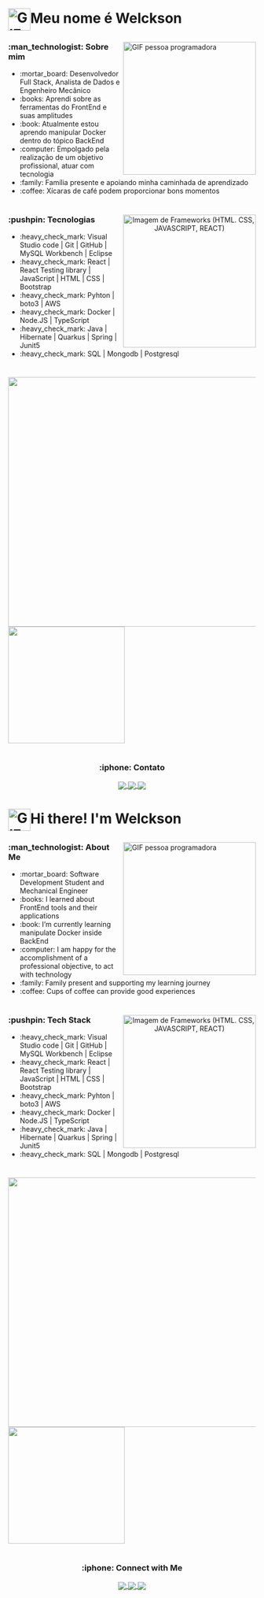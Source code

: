 <h1 align="left">
  <img align="center" height=45px src="https://media1.giphy.com/media/26xBwdIuRJiAIqHwA/giphy.gif?cid=ecf05e47jmfo8clqckfcs7u3u23kjgq2pwb9k2wpersjmy6h&rid=giphy.gif&ct=g" alt="GIF Olá">Meu nome é Welckson
</h1>

<section align="left">
  <img align="right" width=270px src="https://media4.giphy.com/media/qgQUggAC3Pfv687qPC/giphy.gif?cid=ecf05e47i555wna3lzpoicbvv0yq3pz8zv15lue1ruj0e328&rid=giphy.gif&ct=g" alt="GIF pessoa programadora">
  <h3>:man_technologist: Sobre mim</h3>
  <ul>
    <li>:mortar_board: Desenvolvedor Full Stack, Analista de Dados e Engenheiro Mecânico</li>
    <li>:books: Aprendi sobre as ferramentas do FrontEnd e suas amplitudes</li>
    <li>:book: Atualmente estou aprendo manipular Docker dentro do tópico BackEnd</li>
    <li>:computer: Empolgado pela realização de um objetivo profissional, atuar com tecnologia</li>
    <li>:family: Família presente e apoiando minha caminhada de aprendizado</li>
    <li>:coffee: Xícaras de café podem proporcionar bons momentos</li>
  </ul>
</section>

#

<section align="center">
  <img align="right"  width=270px src="https://raulgb.com/images/htmlCSSJsReactLogos.jpg" alt="Imagem de Frameworks (HTML. CSS, JAVASCRIPT, REACT)" />
  <h3 align="left">:pushpin: Tecnologias</h3>
  <ul align="left">
    <li align="left">:heavy_check_mark:  Visual Studio code | Git | GitHub | MySQL Workbench | Eclipse</li>
    <li align="left">:heavy_check_mark: React | React Testing library | JavaScript | HTML | CSS | Bootstrap</li>
    <li align="left">:heavy_check_mark: Pyhton | boto3 | AWS</li>
    <li align="left">:heavy_check_mark: Docker | Node.JS | TypeScript</li>
    <li align="left">:heavy_check_mark: Java | Hibernate | Quarkus | Spring | Junit5</li>
    <li align="left">:heavy_check_mark: SQL | Mongodb | Postgresql</li>
  </ul>
</section>

#

<section>
  <a href="https://github.com/welcksonvalentim" target="blank">
    <img width=507px src="https://github-readme-stats.vercel.app/api?username=welcksonvalentim&show_icons=true&theme=dark)">
  </a>
    <a href="https://github.com/welcksonvalentim" target="blank">
    <img width=237px src="https://github-readme-stats.vercel.app/api/top-langs/?username=welcksonvalentim&langs_count=8)">
  </a>
</section>

#

<h3 align="center">:iphone: Contato</h3>
<section align="center">
    <a href="//www.linkedin.com/in/welcksonvalentim">
      <img align="center" src="https://img.shields.io/badge/LinkedIn-0077B5?style=for-the-badge&logo=linkedin&logoColor=white">
    </a>
    <a href=mailto:wellvalentim@hotmail.com?>
      <img align="center" src="https://img.shields.io/badge/Gmail-D14836?style=for-the-badge&logo=gmail&logoColor=white">
    </a>
    <a href="hhtps://instagram.com/welcksonvalentim">
      <img align="center" src="https://img.shields.io/badge/Instagram-E4405F?style=for-the-badge&logo=instagram&logoColor=white">
    </a>
</section>

#

#
 
<h1 align="left">
  <img align="center" height=45px src="https://media1.giphy.com/media/26xBwdIuRJiAIqHwA/giphy.gif?cid=ecf05e47jmfo8clqckfcs7u3u23kjgq2pwb9k2wpersjmy6h&rid=giphy.gif&ct=g" alt="GIF Olá">Hi there! I'm Welckson
</h1>

<section align="left">
  <img align="right" width=270px src="https://media4.giphy.com/media/qgQUggAC3Pfv687qPC/giphy.gif?cid=ecf05e47i555wna3lzpoicbvv0yq3pz8zv15lue1ruj0e328&rid=giphy.gif&ct=g" alt="GIF pessoa programadora">
  <h3>:man_technologist: About Me</h3>
  <ul>
    <li>:mortar_board: Software Development Student and Mechanical Engineer</li>
    <li>:books: I learned about FrontEnd tools and their applications</li>
    <li>:book: I’m currently learning manipulate Docker inside BackEnd</li>
    <li>:computer: I am happy for the accomplishment of a professional objective, to act with technology</li>
    <li>:family: Family present and supporting my learning journey</li>
    <li>:coffee: Cups of coffee can provide good experiences</li>
  </ul>
</section>

#

<section align="center">
  <img align="right"  width=270px src="https://raulgb.com/images/htmlCSSJsReactLogos.jpg" alt="Imagem de Frameworks (HTML. CSS, JAVASCRIPT, REACT)" />
  <h3 align="left">:pushpin: Tech Stack</h3>
  <ul align="left">
    <li align="left">:heavy_check_mark:  Visual Studio code | Git | GitHub | MySQL Workbench | Eclipse</li>
    <li align="left">:heavy_check_mark: React | React Testing library | JavaScript | HTML | CSS | Bootstrap</li>
    <li align="left">:heavy_check_mark: Pyhton | boto3 | AWS</li>
    <li align="left">:heavy_check_mark: Docker | Node.JS | TypeScript</li>
    <li align="left">:heavy_check_mark: Java | Hibernate | Quarkus | Spring | Junit5</li>
    <li align="left">:heavy_check_mark: SQL | Mongodb | Postgresql</li>
  </ul>
</section>

#

<section>
  <a href="https://github.com/welcksonvalentim" target="blank">
    <img width=507px src="https://github-readme-stats.vercel.app/api?username=welcksonvalentim&show_icons=true&theme=dark)">
  </a>
    <a href="https://github.com/welcksonvalentim" target="blank">
    <img width=237px src="https://github-readme-stats.vercel.app/api/top-langs/?username=welcksonvalentim&langs_count=8)">
  </a>
</section>

#
<h3 align="center">:iphone: Connect with Me</h3>
<section align="center">
    <a href="//www.linkedin.com/in/welcksonvalentim">
      <img align="center" src="https://img.shields.io/badge/LinkedIn-0077B5?style=for-the-badge&logo=linkedin&logoColor=white">
    </a>
    <a href=mailto:wellvalentim@hotmail.com?>
      <img align="center" src="https://img.shields.io/badge/Gmail-D14836?style=for-the-badge&logo=gmail&logoColor=white">
    </a>
    <a href="hhtps://instagram.com/welcksonvalentim">
      <img align="center" src="https://img.shields.io/badge/Instagram-E4405F?style=for-the-badge&logo=instagram&logoColor=white">
    </a>
</section>
  
 
